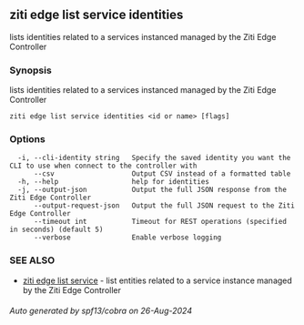 ## ziti edge list service identities

lists identities related to a services instanced managed by the Ziti Edge Controller

### Synopsis

lists identities related to a services instanced managed by the Ziti Edge Controller

```
ziti edge list service identities <id or name> [flags]
```

### Options

```
  -i, --cli-identity string   Specify the saved identity you want the CLI to use when connect to the controller with
      --csv                   Output CSV instead of a formatted table
  -h, --help                  help for identities
  -j, --output-json           Output the full JSON response from the Ziti Edge Controller
      --output-request-json   Output the full JSON request to the Ziti Edge Controller
      --timeout int           Timeout for REST operations (specified in seconds) (default 5)
      --verbose               Enable verbose logging
```

### SEE ALSO

* [ziti edge list service](../service.md)	 - list entities related to a service instance managed by the Ziti Edge Controller

###### Auto generated by spf13/cobra on 26-Aug-2024
